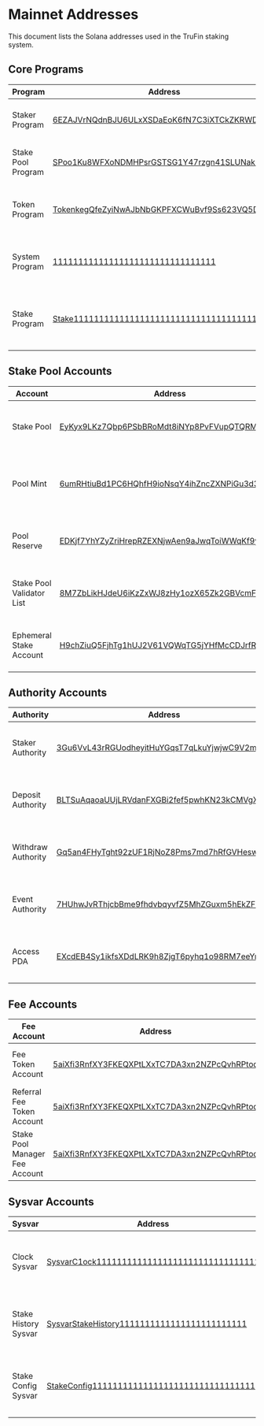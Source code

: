 # Mainnet Addresses

This document lists the Solana addresses used in the TruFin staking system.

## Core Programs

| Program            | Address                                                                                                                 | Description                                        |
| ------------------ | ----------------------------------------------------------------------------------------------------------------------- | -------------------------------------------------- |
| Staker Program     | [6EZAJVrNQdnBJU6ULxXSDaEoK6fN7C3iXTCkZKRWDdGM](https://solscan.io/account/6EZAJVrNQdnBJU6ULxXSDaEoK6fN7C3iXTCkZKRWDdGM) | TruFin's custom staking program                    |
| Stake Pool Program | [SPoo1Ku8WFXoNDMHPsrGSTSG1Y47rzgn41SLUNakuHy](https://solscan.io/account/SPoo1Ku8WFXoNDMHPsrGSTSG1Y47rzgn41SLUNakuHy)   | Solana's native stake pool program                 |
| Token Program      | [TokenkegQfeZyiNwAJbNbGKPFXCWuBvf9Ss623VQ5DA](https://solscan.io/account/TokenkegQfeZyiNwAJbNbGKPFXCWuBvf9Ss623VQ5DA)   | Solana's SPL Token program for token management    |
| System Program     | [11111111111111111111111111111111](https://solscan.io/account/11111111111111111111111111111111)                         | Solana's System program for creating accounts      |
| Stake Program      | [Stake11111111111111111111111111111111111111](https://solscan.io/account/Stake11111111111111111111111111111111111111)   | Solana's Stake program for managing stake accounts |

## Stake Pool Accounts

| Account                   | Address                                                                                                                 | Description                                             |
| ------------------------- | ----------------------------------------------------------------------------------------------------------------------- | ------------------------------------------------------- |
| Stake Pool                | [EyKyx9LKz7Qbp6PSbBRoMdt8iNYp8PvFVupQTQRMY9AM](https://solscan.io/account/EyKyx9LKz7Qbp6PSbBRoMdt8iNYp8PvFVupQTQRMY9AM) | Main stake pool account that stores pool configuration  |
| Pool Mint                 | [6umRHtiuBd1PC6HQhfH9ioNsqY4ihZncZXNPiGu3d3rN](https://solscan.io/account/6umRHtiuBd1PC6HQhfH9ioNsqY4ihZncZXNPiGu3d3rN) | Token mint for pool tokens representing stake ownership |
| Pool Reserve              | [EDKjf7YhYZyZriHrepRZEXNjwAen9aJwqToiWWqKf9yU](https://solscan.io/account/EDKjf7YhYZyZriHrepRZEXNjwAen9aJwqToiWWqKf9yU) | Reserve account holding SOL before it's delegated       |
| Stake Pool Validator List | [8M7ZbLikHJdeU6iKzZxWJ8zHy1ozX65Zk2GBVcmFVnXe](https://solscan.io/account/8M7ZbLikHJdeU6iKzZxWJ8zHy1ozX65Zk2GBVcmFVnXe) | List of validators managed by the stake pool            |
| Ephemeral Stake Account   | [H9chZiuQ5FjhTg1hUJ2V61VQWqTG5jYHfMcCDJrfRurK](https://solscan.io/account/H9chZiuQ5FjhTg1hUJ2V61VQWqTG5jYHfMcCDJrfRurK) | PDA that holds the ephemeral stake account              |

## Authority Accounts

| Authority          | Address                                                                                                                 | Description                                           |
| ------------------ | ----------------------------------------------------------------------------------------------------------------------- | ----------------------------------------------------- |
| Staker Authority   | [3Gu6VvL43rRGUodheyitHuYGqsT7qLkuYjwjwC9V2mTU](https://solscan.io/account/3Gu6VvL43rRGUodheyitHuYGqsT7qLkuYjwjwC9V2mTU) | PDA with authority to manage the staker program       |
| Deposit Authority  | [BLTSuAqaoaUUjLRVdanFXGBi2fef5pwhKN23kCMVgX2T](https://solscan.io/account/BLTSuAqaoaUUjLRVdanFXGBi2fef5pwhKN23kCMVgX2T) | PDA with authority to process deposit transactions    |
| Withdraw Authority | [Gq5an4FHyTght92zUF1RjNoZ8Pms7md7hRfGVHeswZku](https://solscan.io/account/Gq5an4FHyTght92zUF1RjNoZ8Pms7md7hRfGVHeswZku) | PDA with authority to process withdrawal transactions |
| Event Authority    | [7HUhwJvRThjcbBme9fhdvbqyvfZ5MhZGuxm5hEkZFLhY](https://solscan.io/account/7HUhwJvRThjcbBme9fhdvbqyvfZ5MhZGuxm5hEkZFLhY) | PDA with authority to emit protocol events            |
| Access PDA         | [EXcdEB4Sy1ikfsXDdLRK9h8ZjgT6pyhq1o98RM7eeYr](https://solscan.io/account/EXcdEB4Sy1ikfsXDdLRK9h8ZjgT6pyhq1o98RM7eeYr)   | PDA controlling access to stake pool functionality    |

## Fee Accounts

| Fee Account                    | Address                                                                                                                 | Description                                      |
| ------------------------------ | ----------------------------------------------------------------------------------------------------------------------- | ------------------------------------------------ |
| Fee Token Account              | [5aiXfi3RnfXY3FKEQXPtLXxTC7DA3xn2NZPcQvhRPtod](https://solscan.io/account/5aiXfi3RnfXY3FKEQXPtLXxTC7DA3xn2NZPcQvhRPtod) | Account that receives protocol fees              |
| Referral Fee Token Account     | [5aiXfi3RnfXY3FKEQXPtLXxTC7DA3xn2NZPcQvhRPtod](https://solscan.io/account/5aiXfi3RnfXY3FKEQXPtLXxTC7DA3xn2NZPcQvhRPtod) | Account that receives referral fees              |
| Stake Pool Manager Fee Account | [5aiXfi3RnfXY3FKEQXPtLXxTC7DA3xn2NZPcQvhRPtod](https://solscan.io/account/5aiXfi3RnfXY3FKEQXPtLXxTC7DA3xn2NZPcQvhRPtod) | Account that receives stake pool management fees |

## Sysvar Accounts

| Sysvar               | Address                                                                                                               | Description                                          |
| -------------------- | --------------------------------------------------------------------------------------------------------------------- | ---------------------------------------------------- |
| Clock Sysvar         | [SysvarC1ock11111111111111111111111111111111](https://solscan.io/account/SysvarC1ock11111111111111111111111111111111) | Solana system variable providing on-chain clock data |
| Stake History Sysvar | [SysvarStakeHistory1111111111111111111111111](https://solscan.io/account/SysvarStakeHistory1111111111111111111111111) | Solana system variable providing stake history data  |
| Stake Config Sysvar  | [StakeConfig11111111111111111111111111111111](https://solscan.io/account/StakeConfig11111111111111111111111111111111) | Solana system variable providing stake configuration |
